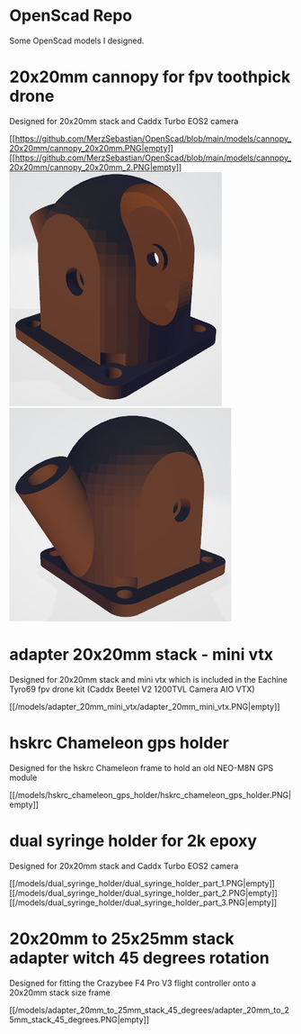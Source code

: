 # OpenScad Repo

Some OpenScad models I designed.

# 20x20mm cannopy for fpv toothpick drone

Designed for 20x20mm stack and Caddx Turbo EOS2 camera

[[https://github.com/MerzSebastian/OpenScad/blob/main/models/cannopy_20x20mm/cannopy_20x20mm.PNG|empty]]
[[https://github.com/MerzSebastian/OpenScad/blob/main/models/cannopy_20x20mm/cannopy_20x20mm_2.PNG|empty]]
![empty](https://github.com/MerzSebastian/OpenScad/blob/main/models/cannopy_20x20mm/cannopy_20x20mm.PNG)
![empty](https://github.com/MerzSebastian/OpenScad/blob/main/models/cannopy_20x20mm/cannopy_20x20mm_2.PNG)


# adapter 20x20mm stack - mini vtx 

Designed for 20x20mm stack and mini vtx which is included in the Eachine Tyro69 fpv drone kit (Caddx Beetel V2 1200TVL Camera AIO VTX)

[[/models/adapter_20mm_mini_vtx/adapter_20mm_mini_vtx.PNG|empty]]


# hskrc Chameleon gps holder

Designed for the hskrc Chameleon frame to hold an old NEO-M8N GPS module

[[/models/hskrc_chameleon_gps_holder/hskrc_chameleon_gps_holder.PNG|empty]]


# dual syringe holder for 2k epoxy

Designed for 20x20mm stack and Caddx Turbo EOS2 camera

[[/models/dual_syringe_holder/dual_syringe_holder_part_1.PNG|empty]]
[[/models/dual_syringe_holder/dual_syringe_holder_part_2.PNG|empty]]
[[/models/dual_syringe_holder/dual_syringe_holder_part_3.PNG|empty]]


# 20x20mm to 25x25mm stack adapter witch 45 degrees rotation

Designed for fitting the Crazybee F4 Pro V3 flight controller onto a 20x20mm stack size frame

[[/models/adapter_20mm_to_25mm_stack_45_degrees/adapter_20mm_to_25mm_stack_45_degrees.PNG|empty]]
